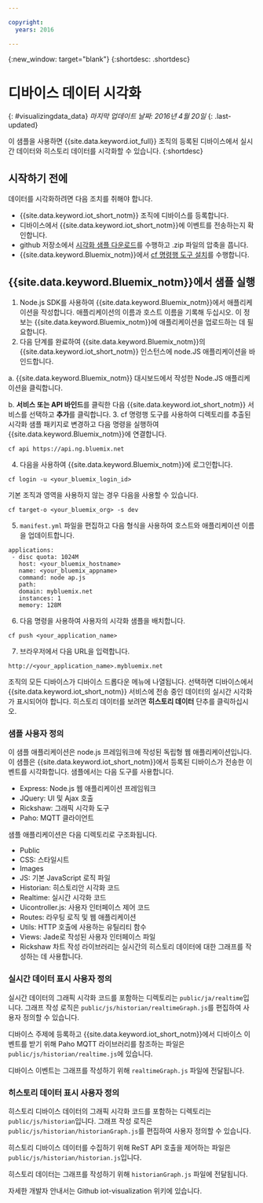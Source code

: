 ```yaml
---

copyright:
  years: 2016

---
```


{:new_window: target="blank"}
{:shortdesc: .shortdesc}

# 디바이스 데이터 시각화
{: #visualizingdata_data}
*마지막 업데이트 날짜: 2016년 4월 20일*
{: .last-updated}

이 샘플을 사용하면 {{site.data.keyword.iot_full}} 조직의 등록된 디바이스에서 실시간 데이터와 히스토리 데이터를 시각화할 수 있습니다.
{:shortdesc}

## 시작하기 전에

데이터를 시각화하려면 다음 조치를 취해야 합니다.

- {{site.data.keyword.iot_short_notm}} 조직에 디바이스를 등록합니다.
- 디바이스에서 {{site.data.keyword.iot_short_notm}}에 이벤트를 전송하는지 확인합니다.
- github 저장소에서 [시각화 샘플 다운로드](https://github.com/ibm-messaging/iot-visualization/archive/v0.2.0.zip)를 수행하고 .zip 파일의 압축을 풉니다.
- {{site.data.keyword.Bluemix_notm}}에서 [cf 명령행 도구 설치](../../starters/install_cli.html)를 수행합니다.

## {{site.data.keyword.Bluemix_notm}}에서 샘플 실행

1. Node.js SDK를 사용하여 {{site.data.keyword.Bluemix_notm}}에서 애플리케이션을 작성합니다. 애플리케이션의 이름과 호스트 이름을 기록해 두십시오. 이 정보는 {{site.data.keyword.Bluemix_notm}}에 애플리케이션을 업로드하는 데 필요합니다.
2. 다음 단계를 완료하여 {{site.data.keyword.Bluemix_notm}}의 {{site.data.keyword.iot_short_notm}} 인스턴스에 node.JS 애플리케이션을 바인드합니다.

  a. {{site.data.keyword.Bluemix_notm}} 대시보드에서 작성한 Node.JS 애플리케이션을 클릭합니다.

  b. **서비스 또는 API 바인드**를 클릭한 다음 {{site.data.keyword.iot_short_notm}} 서비스를 선택하고 **추가**를 클릭합니다.
3. cf 명령행 도구를 사용하여 디렉토리를 추출된 시각화 샘플 패키지로 변경하고 다음 명령을 실행하여 {{site.data.keyword.Bluemix_notm}}에 연결합니다.
```
cf api https://api.ng.bluemix.net
```
4. 다음을 사용하여 {{site.data.keyword.Bluemix_notm}}에 로그인합니다.
```
cf login -u <your_bluemix_login_id>
```
기본 조직과 영역을 사용하지 않는 경우 다음을 사용할 수 있습니다.
```
cf target-o <your_bluemix_org> -s dev
```

5. `manifest.yml` 파일을 편집하고 다음 형식을 사용하여 호스트와 애플리케이션 이름을 업데이트합니다.
```
applications:
 - disc quota: 1024M
   host: <your_bluemix_hostname>
   name: <your_bluemix_appname>
   command: node ap.js
   path:
   domain: mybluemix.net
   instances: 1
   memory: 128M
```
6. 다음 명령을 사용하여 사용자의 시각화 샘플을 배치합니다.
```
cf push <your_application_name>
```
7. 브라우저에서 다음 URL을 입력합니다.
```
http://<your_application_name>.mybluemix.net
```

조직의 모든 디바이스가 디바이스 드롭다운 메뉴에 나열됩니다. 선택하면 디바이스에서 {{site.data.keyword.iot_short_notm}} 서비스에 전송 중인 데이터의 실시간 시각화가 표시되어야 합니다. 히스토리 데이터를 보려면 **히스토리 데이터** 단추를 클릭하십시오.

### 샘플 사용자 정의

이 샘플 애플리케이션은 node.js 프레임워크에 작성된 독립형 웹 애플리케이션입니다. 이 샘플은 {{site.data.keyword.iot_short_notm}}에서 등록된 디바이스가 전송한 이벤트를 시각화합니다. 샘플에서는 다음 도구를 사용합니다.

- Express: Node.js 웹 애플리케이션 프레임워크
- JQuery: UI 및 Ajax 호출
- Rickshaw: 그래픽 시각화 도구
- Paho: MQTT 클라이언트

샘플 애플리케이션은 다음 디렉토리로 구조화됩니다.

- Public
- CSS: 스타일시트
- Images
- JS: 기본 JavaScript 로직 파일
- Historian: 히스토리안 시각화 코드
- Realtime: 실시간 시각화 코드
- Uicontroller.js: 사용자 인터페이스 제어 코드
- Routes: 라우팅 로직 및 웹 애플리케이션
- Utils: HTTP 호출에 사용하는 유틸리티 함수
- Views: Jade로 작성된 사용자 인터페이스 파일
- Rickshaw 차트 작성 라이브러리는 실시간의 히스토리 데이터에 대한 그래프를 작성하는 데 사용합니다.

### 실시간 데이터 표시 사용자 정의

실시간 데이터의 그래픽 시각화 코드를 포함하는 디렉토리는 `public/ja/realtime`입니다. 그래프 작성 로직은 `public/js/historian/realtimeGraph.js`를 편집하여 사용자 정의할 수 있습니다.

디바이스 주제에 등록하고 {{site.data.keyword.iot_short_notm}}에서 디바이스 이벤트를 받기 위해 Paho MQTT 라이브러리를 참조하는 파일은 `public/js/historian/realtime.js`에 있습니다.

디바이스 이벤트는 그래프를 작성하기 위해 `realtimeGraph.js` 파일에 전달됩니다.

### 히스토리 데이터 표시 사용자 정의

히스토리 디바이스 데이터의 그래픽 시각화 코드를 포함하는 디렉토리는 `public/js/historian`입니다. 그래프 작성 로직은 `public/js/historian/historianGraph.js`를 편집하여 사용자 정의할 수 있습니다.

히스토리 디바이스 데이터를 수집하기 위해 ReST API 호출을 제어하는 파일은 `public/js/historian/historian.js`입니다.

히스토리 데이터는 그래프를 작성하기 위해 `historianGraph.js` 파일에 전달됩니다.

자세한 개발자 안내서는 Github iot-visualization 위키에 있습니다.
